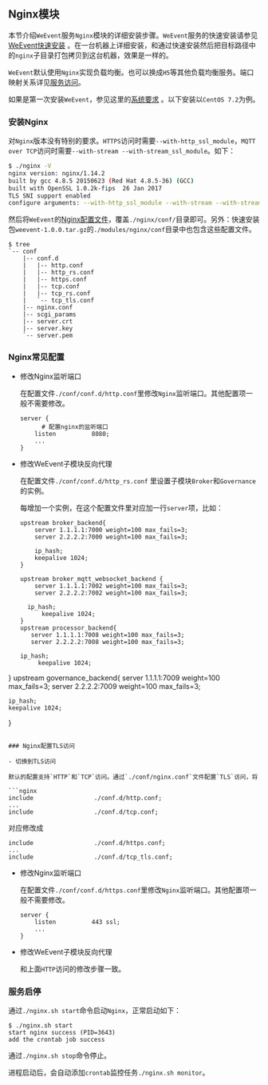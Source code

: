 ## Nginx模块

本节介绍`WeEvent`服务`Nginx`模块的详细安装步骤。`WeEvent`服务的快速安装请参见[WeEvent快速安装](../quickinstall.html) 。在一台机器上详细安装，和通过快速安装然后把目标路径中的`nginx`子目录打包拷贝到这台机器，效果是一样的。

`WeEvent`默认使用`Nginx`实现负载均衡。也可以换成`H5`等其他负载均衡服务。端口映射关系详见[服务访问](../../advanced/port.html)。

如果是第一次安装`WeEvent`，参见这里的[系统要求](../environment.html) 。以下安装以`CentOS 7.2`为例。

### 安装Nginx

对`Nginx`版本没有特别的要求。`HTTPS`访问时需要`--with-http_ssl_module`，`MQTT over TCP`访问时需要`--with-stream --with-stream_ssl_module`。如下：

```bash
$ ./nginx -V
nginx version: nginx/1.14.2
built by gcc 4.8.5 20150623 (Red Hat 4.8.5-36) (GCC) 
built with OpenSSL 1.0.2k-fips  26 Jan 2017
TLS SNI support enabled
configure arguments: --with-http_ssl_module --with-stream --with-stream_ssl_module
```

然后将`WeEvent`的[Nginx配置文件](https://github.com/WeBankFinTech/WeEvent/tree/master/weevent-build/modules/nginx/conf)，覆盖`./nginx/conf/`目录即可。另外：快速安装包`weevent-1.0.0.tar.gz`的`./modules/nginx/conf`目录中也包含这些配置文件。

```
$ tree
`-- conf
    |-- conf.d
    |   |-- http.conf
    |   |-- http_rs.conf
    |   |-- https.conf
    |   |-- tcp.conf
    |   |-- tcp_rs.conf
    |   `-- tcp_tls.conf
    |-- nginx.conf
    |-- scgi_params
    |-- server.crt
    |-- server.key
    `-- server.pem
```

### Nginx常见配置

- 修改Nginx监听端口

  在配置文件`./conf/conf.d/http.conf`里修改`Nginx`监听端口。其他配置项一般不需要修改。

  ```nginx
  server {
    	# 配置nginx的监听端口
      listen          8080; 
      ...
  }
  ```
  
- 修改WeEvent子模块反向代理

  在配置文件`./conf/conf.d/http_rs.conf` 里设置子模块`Broker`和`Governance`的实例。

  每增加一个实例，在这个配置文件里对应加一行`server`项，比如：

  ```nginx
  upstream broker_backend{
      server 1.1.1.1:7000 weight=100 max_fails=3;
      server 2.2.2.2:7000 weight=100 max_fails=3;
      
      ip_hash;
      keepalive 1024;
  }
  
  upstream broker_mqtt_websocket_backend {
      server 1.1.1.1:7002 weight=100 max_fails=3;
      server 2.2.2.2:7002 weight=100 max_fails=3;
      
  	ip_hash;
    	keepalive 1024;
  }
  upstream processor_backend{
     server 1.1.1.1:7008 weight=100 max_fails=3;
     server 2.2.2.2:7008 weight=100 max_fails=3;
  
  ip_hash;
       keepalive 1024;
}
  upstream governance_backend{
  	server 1.1.1.1:7009 weight=100 max_fails=3;
  	server 2.2.2.2:7009 weight=100 max_fails=3;
      
  	ip_hash;
   	keepalive 1024;
  }

  ```
  
### Nginx配置TLS访问

- 切换到TLS访问
  
  默认的配置支持`HTTP`和`TCP`访问。通过`./conf/nginx.conf`文件配置`TLS`访问，将
  
  ```nginx
  include                 ./conf.d/http.conf;
  ...
  include                 ./conf.d/tcp.conf;
  ```
  
  对应修改成
  
  ```nginx
  include                 ./conf.d/https.conf;
  ...
  include                 ./conf.d/tcp_tls.conf;
  ```
- 修改Nginx监听端口
  
  在配置文件`./conf/conf.d/https.conf`里修改`Nginx`监听端口。其他配置项一般不需要修改。
  
  ```nginx
  server {
      listen          443 ssl;
      ...
  }
  ```
  
- 修改WeEvent子模块反向代理

  和上面`HTTP`访问的修改步骤一致。

### 服务启停

通过`./nginx.sh start`命令启动`Nginx`，正常启动如下：

```shell
$ ./nginx.sh start
start nginx success (PID=3643)
add the crontab job success
```

通过`./nginx.sh stop`命令停止。

进程启动后，会自动添加`crontab`监控任务`./nginx.sh monitor`。

